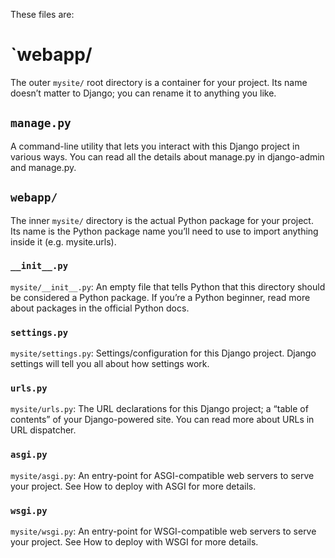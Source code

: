 These files are:

# `webapp/

The outer `mysite/` root directory is a container for your project. Its name doesn’t matter to Django; you can rename it to anything you like.

## `manage.py`

A command-line utility that lets you interact with this Django project in various ways. You can read all the details about manage.py in django-admin and manage.py.

## `webapp/`

The inner `mysite/` directory is the actual Python package for your project. Its name is the Python package name you’ll need to use to import anything inside it (e.g. mysite.urls).

### `__init__.py`

`mysite/__init__.py`: An empty file that tells Python that this directory should be considered a Python package. If you’re a Python beginner, read more about packages in the official Python docs.


### `settings.py`

`mysite/settings.py`: Settings/configuration for this Django project. Django settings will tell you all about how settings work.

### `urls.py`

`mysite/urls.py`: The URL declarations for this Django project; a “table of contents” of your Django-powered site. You can read more about URLs in URL dispatcher.

### `asgi.py`

`mysite/asgi.py`: An entry-point for ASGI-compatible web servers to serve your project. See How to deploy with ASGI for more details.

### `wsgi.py`

`mysite/wsgi.py`: An entry-point for WSGI-compatible web servers to serve your project. See How to deploy with WSGI for more details.
